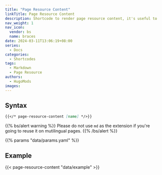 ```yaml
---
title: "Page Resource Content"
linkTitle: Page Resource Content
description: Shortcode to render page resource content, it's useful to reuse content blocks, especially for writting mutilingual documentation.
nav_weight: 1
nav_icon:
  vendor: bs
  name: braces
date: 2024-03-11T13:06:19+08:00
series:
  - Docs
categories:
  - Shortcodes
tags:
  - Markdown
  - Page Resource
authors:
  - HugoMods
images:
---
```


## Syntax

```markdown
{{</* page-resource-content [name] */>}}
```

{{% bs/alert warning %}}
Please do not use `md` as the extension if you're going to reuse it on mutilingual pages.
{{% /bs/alert %}}

{{% params "data/params.yaml" %}}

## Example

{{< page-resource-content "data/example" >}}
